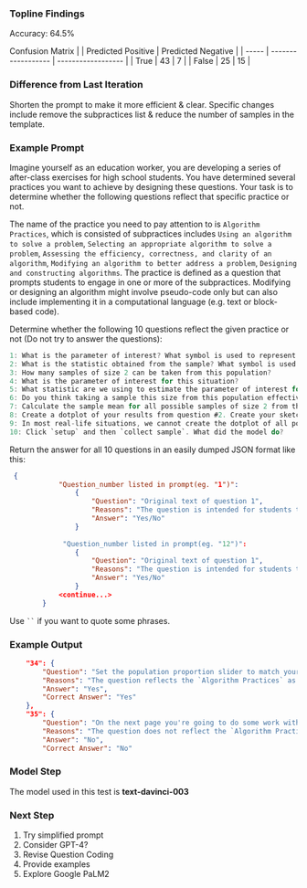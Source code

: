 ### Topline Findings
Accuracy: 64.5%

Confusion Matrix
|       | Predicted Positive | Predicted Negative |
| ----- | ------------------ | ------------------ |
| True  | 43                 | 7                  |
| False | 25                 | 15                 |

### Difference from Last Iteration
Shorten the prompt to make it more efficient & clear. Specific changes include remove the subpractices list & reduce the number of samples in the template.


### Example Prompt
Imagine yourself as an education worker, you are developing a series of after-class exercises for high school students. You have determined several practices you want to achieve by designing these questions. Your task is to determine whether the following questions reflect that specific practice or not.

The name of the practice you need to pay attention to is `Algorithm Practices`, which is consisted of subpractices includes 
`Using an algorithm to solve a problem`,
`Selecting an appropriate algorithm to solve a problem`,
`Assessing the efficiency, correctness, and clarity of an algorithm`,
`Modifying an algorithm to better address a problem`,
`Designing and constructing algorithms`.
The practice is defined as a question that prompts students to engage in one or more of the subpractices. Modifying or designing an algorithm might involve pseudo-code only but can also include implementing it in a computational language (e.g. text or block-based code).

Determine whether the following 10 questions reflect the given practice or not (Do not try to answer the questions):

```C
1: What is the parameter of interest? What symbol is used to represent this value?
2: What is the statistic obtained from the sample? What symbol is used to represent this value?
3: How many samples of size 2 can be taken from this population?
4: What is the parameter of interest for this situation?
5: What statistic are we using to estimate the parameter of interest for this situation?
6: Do you think taking a sample this size from this population effectively estimates the mean score of the population?
7: Calculate the sample mean for all possible samples of size 2 from this population.
8: Create a dotplot of your results from question #2. Create your sketch below.
9: In most real-life situations, we cannot create the dotplot of all possible samples of size n from the entire population (size N). Why not?
10: Click `setup` and then `collect sample`. What did the model do?
```

Return the answer for all 10 questions in an easily dumped JSON format like this:

```JSON
 {
            "Question_number listed in prompt(eg. "1")":
                {
                    "Question": "Original text of question 1",
                    "Reasons": "The question is intended for students to perform the work of ..., which does/does not reflect the `practice name`.",
                    "Answer": "Yes/No"
                }
            
             "Question_number listed in prompt(eg. "12")":
                {
                    "Question": "Original text of question 1",
                    "Reasons": "The question is intended for students to perform the work of ..., which does/does not reflect the `practice name`.",
                    "Answer": "Yes/No"
                }
            <continue...>
        }
```

Use ` `` ` if you want to quote some phrases.

### Example Output
```JSON
    "34": {
        "Question": "Set the population proportion slider to match your answer in the previous question. When you click `setup` button and then the \u201ctake sample\u201d button the model will take an SRS of 5 traffic stops and report the proportion of drivers who identify as black. Take a few samples. Do you get proportions close to the actual value? Explain why you do or do not.",
        "Reasons": "The question reflects the `Algorithm Practices` as it involves the subpractices of `Using an algorithm to solve a problem`, `Selecting an appropriate algorithm to solve a problem`, `Assessing the efficiency, correctness, and clarity of an algorithm`.",
        "Answer": "Yes",
        "Correct Answer": "Yes"
    },
    "35": {
        "Question": "On the next page you're going to do some work with sampling distributions. Define the term `sampling distribution` in one sentence.",
        "Reasons": "The question does not reflect the `Algorithm Practices` as it does not involve any of the subpractices.",
        "Answer": "No",
        "Correct Answer": "No"
```


### Model Step
The model used in this test is **text-davinci-003**

### Next Step

1. Try simplified prompt 
2. Consider GPT-4?
3. Revise Question Coding
4. Provide examples
5. Explore Google PaLM2
